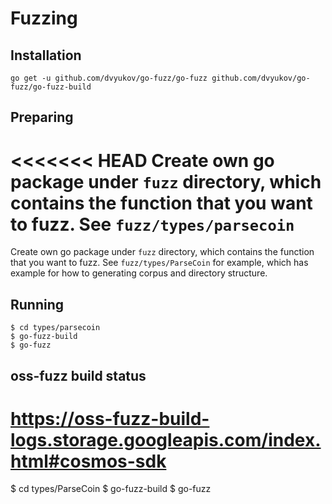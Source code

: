 # Fuzzing

## Installation

```
go get -u github.com/dvyukov/go-fuzz/go-fuzz github.com/dvyukov/go-fuzz/go-fuzz-build
```

## Preparing

<<<<<<< HEAD
Create own go package under `fuzz` directory, which contains the function that you want to fuzz. See `fuzz/types/parsecoin`
=======
Create own go package under `fuzz` directory, which contains the function that you want to fuzz. See `fuzz/types/ParseCoin`
for example, which has example for how to generating corpus and directory structure.

## Running

```
$ cd types/parsecoin
$ go-fuzz-build
$ go-fuzz
```

## oss-fuzz build status

https://oss-fuzz-build-logs.storage.googleapis.com/index.html#cosmos-sdk
=======
$ cd types/ParseCoin
$ go-fuzz-build
$ go-fuzz
```
